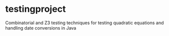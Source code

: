 # testingproject
Combinatorial and Z3 testing techniques for testing quadratic equations and handling date conversions in Java
